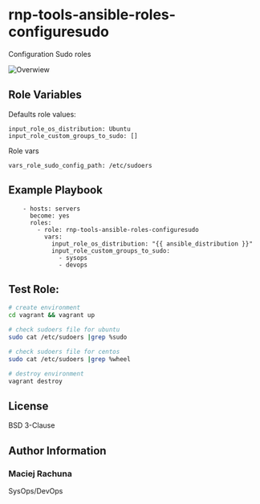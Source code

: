 rnp-tools-ansible-roles-configuresudo
=========

Configuration Sudo roles

![Overwiew](https://gitlab.com/rachuna-net.pl/tools/ansibleroles/rnp-tools-ansibleroles-configuresudo/-/raw/master/docs/configurationSudo.png)

Role Variables
--------------

Defaults role values:
```
input_role_os_distribution: Ubuntu
input_role_custom_groups_to_sudo: []
```

Role vars
```
vars_role_sudo_config_path: /etc/sudoers
```

Example Playbook
--------------

```
    - hosts: servers
      become: yes
      roles:
        - role: rnp-tools-ansible-roles-configuresudo
          vars:
            input_role_os_distribution: "{{ ansible_distribution }}"
            input_role_custom_groups_to_sudo:
              - sysops
              - devops
```

Test Role:
--------------
```bash
# create environment
cd vagrant && vagrant up

# check sudoers file for ubuntu
sudo cat /etc/sudoers |grep %sudo

# check sudoers file for centos
sudo cat /etc/sudoers |grep %wheel

# destroy environment
vagrant destroy
```

License
--------------

BSD 3-Clause

Author Information
--------------

### Maciej Rachuna
SysOps/DevOps